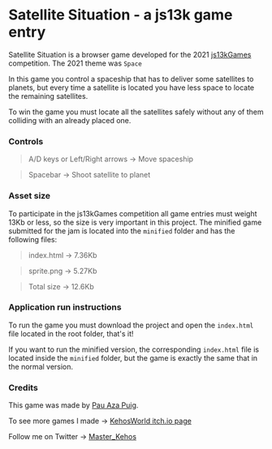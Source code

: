 # Satellite Situation - a js13k game entry

Satellite Situation is a browser game developed for the 2021 [js13kGames](https://js13kgames.com/) competition. The 2021 theme was `Space`

In this game you control a spaceship that has to deliver some satellites to planets, but every time a satellite is located you have less space to locate the remaining satellites.

To win the game you must locate all the satellites safely without any of them colliding with an already placed one.

### Controls
> A/D keys or Left/Right arrows -> Move spaceship

> Spacebar -> Shoot satellite to planet

### Asset size
To participate in the js13kGames competition all game entries must weight 13Kb or less, so the size is very important in this project. The minified game submitted for the jam is located into the `minified` folder and has the following files:

> index.html -> 7.36Kb

> sprite.png -> 5.27Kb


> Total size -> 12.6Kb

### Application run instructions
To run the game you must download the project and open the `index.html` file located in the root folder, that's it!

If you want to run the minified version, the corresponding `index.html` file is located inside the `minified` folder, but the game is exactly the same that in the normal version.

### Credits
This game was made by [Pau Aza Puig](https://www.linkedin.com/in/pauazap/).

To see more games I made -> [KehosWorld itch.io page](https://kehosworld.itch.io/)

Follow me on Twitter -> [Master_Kehos](https://twitter.com/master_kehos)
